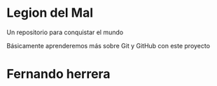# Legion del Mal
Un repositorio para conquistar el mundo

Básicamente aprenderemos más sobre Git y GitHub con este proyecto


# Fernando herrera



